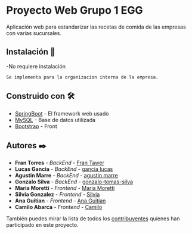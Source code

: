 # Proyecto Web Grupo 1 EGG

Aplicación web para estandarizar las recetas de comida de las empresas con varias sucursales.

## Instalación 🔧

-No requiere instalación

```
Se implementa para la organizacion interna de la empresa.
```

## Construido con 🛠️

* [SpringBoot](https://start.spring.io/) - El framework web usado
* [MySQL](https://www.mysql.com/) - Base de datos utilizada 
* [Bootstrap](https://getbootstrap.com/) - Front

## Autores ✒️

* **Fran Torres** - *BackEnd* - [Fran Tawer](https://github.com/FranTawer)
* **Lucas Gancia** - *BackEnd* - [gancia lucas](https://github.com/gancialucas)
* **Agustin Marre** - *BackEnd* - [agustin marre](https://github.com/agustinmarrel)
* **Gonzalo Silva** - *BackEnd* - [gonzalo-tomas-silva](https://github.com/gonzalo-tomas-silva)
* **Maria Moretti** - *Frontend* - [Maria Moretti](https://github.com/mjmoretti)
* **Silvia Gonzalez** - *Frontend* - [Silvia](https://github.com/silcar1976)
* **Ana Guitian** - *Frontend* - [Ana Guitian](https://github.com/AnaGuitian)
* **Camilo Abarca** - *Frontend* - [Camilo](https://github.com/Krusink)

También puedes mirar la lista de todos los [contribuyentes](https://github.com/Krusink/ProyectoWebEGG/graphs/contributors) quíenes han participado en este proyecto. 
